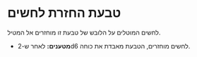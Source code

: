# טבעת החזרת לחשים

לחשים המוטלים על הלובש של טבעת זו מוחזרים אל המטיל.

- **מטענים:** לאחר ש-2d6 לחשים מוחזרים, הטבעת מאבדת את כוחה.